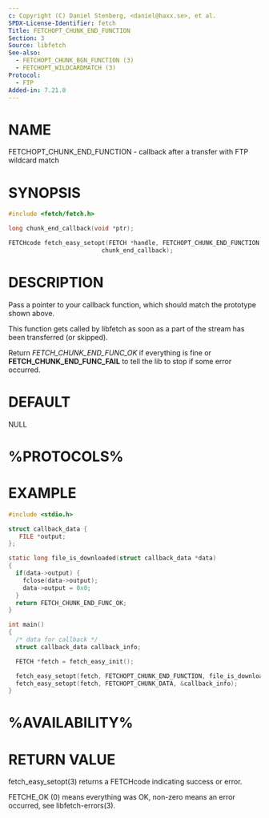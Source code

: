 ```yaml
---
c: Copyright (C) Daniel Stenberg, <daniel@haxx.se>, et al.
SPDX-License-Identifier: fetch
Title: FETCHOPT_CHUNK_END_FUNCTION
Section: 3
Source: libfetch
See-also:
  - FETCHOPT_CHUNK_BGN_FUNCTION (3)
  - FETCHOPT_WILDCARDMATCH (3)
Protocol:
  - FTP
Added-in: 7.21.0
---
```


# NAME

FETCHOPT_CHUNK_END_FUNCTION - callback after a transfer with FTP wildcard match

# SYNOPSIS

~~~c
#include <fetch/fetch.h>

long chunk_end_callback(void *ptr);

FETCHcode fetch_easy_setopt(FETCH *handle, FETCHOPT_CHUNK_END_FUNCTION,
                          chunk_end_callback);
~~~

# DESCRIPTION

Pass a pointer to your callback function, which should match the prototype
shown above.

This function gets called by libfetch as soon as a part of the stream has been
transferred (or skipped).

Return *FETCH_CHUNK_END_FUNC_OK* if everything is fine or
**FETCH_CHUNK_END_FUNC_FAIL** to tell the lib to stop if some error occurred.

# DEFAULT

NULL

# %PROTOCOLS%

# EXAMPLE

~~~c
#include <stdio.h>

struct callback_data {
   FILE *output;
};

static long file_is_downloaded(struct callback_data *data)
{
  if(data->output) {
    fclose(data->output);
    data->output = 0x0;
  }
  return FETCH_CHUNK_END_FUNC_OK;
}

int main()
{
  /* data for callback */
  struct callback_data callback_info;

  FETCH *fetch = fetch_easy_init();

  fetch_easy_setopt(fetch, FETCHOPT_CHUNK_END_FUNCTION, file_is_downloaded);
  fetch_easy_setopt(fetch, FETCHOPT_CHUNK_DATA, &callback_info);
}
~~~

# %AVAILABILITY%

# RETURN VALUE

fetch_easy_setopt(3) returns a FETCHcode indicating success or error.

FETCHE_OK (0) means everything was OK, non-zero means an error occurred, see
libfetch-errors(3).
